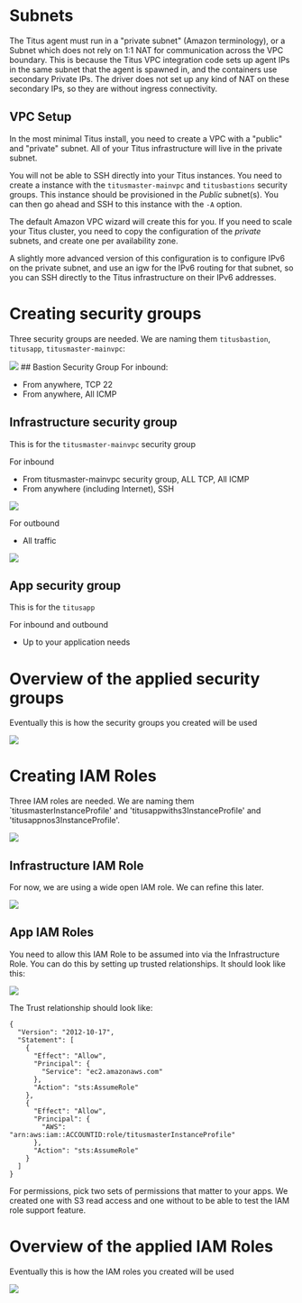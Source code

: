 # Subnets
The Titus agent must run in a "private subnet" (Amazon terminology), or a Subnet which does not rely on 1:1 NAT for communication across the VPC boundary. This is because the Titus VPC integration code sets up agent IPs in the same subnet that the agent is spawned in, and the containers use secondary Private IPs. The driver does not set up any kind of NAT on these secondary IPs, so they are without ingress connectivity.

## VPC Setup
In the most minimal Titus install, you need to create a VPC with a "public" and "private" subnet. All of your Titus infrastructure will live in the private subnet.

You will not be able to SSH directly into your Titus instances. You need to create a instance with the `titusmaster-mainvpc` and `titusbastions` security groups. This instance should be provisioned in the _Public_ subnet(s). You can then go ahead and SSH to this instance with the `-A` option. 

The default Amazon VPC wizard will create this for you. If you need to scale your Titus cluster, you need to copy the configuration of the _private_ subnets, and create one per availability zone.

A slightly more advanced version of this configuration is to configure IPv6 on the private subnet, and use an igw for the IPv6 routing for that subnet, so you can SSH directly to the Titus infrastructure on their IPv6 addresses.

# Creating security groups

Three security groups are needed. We are naming them `titusbastion`, `titusapp`, `titusmaster-mainvpc`:

<img src="../../images/secgroups.png" />
## Bastion Security Group
For inbound:

- From anywhere, TCP 22
- From anywhere, All ICMP

## Infrastructure security group

This is for the `titusmaster-mainvpc` security group

For inbound

- From titusmaster-mainvpc security group, ALL TCP, All ICMP
- From anywhere (including Internet), SSH

<img src="../images/titusmaster-mainvpc-secgroup-inbound.png" />

For outbound

- All traffic

<img src="../images/titusmaster-mainvpc-secgroup-outbound.png" />

## App security group

This is for the `titusapp` 

For inbound and outbound

- Up to your application needs

# Overview of the applied security groups

Eventually this is how the security groups you created will be used

<img src="../images/secgroups-arch.png" />

# Creating IAM Roles

Three IAM roles are needed. We are naming them `titusmasterInstanceProfile' and 'titusappwiths3InstanceProfile'
and 'titusappnos3InstanceProfile'.

<img src="../images/iamroles.png" />

## Infrastructure IAM Role

For now, we are using a wide open IAM role. We can refine this later.

<img src="../images/titusmasterinstanceprofilepolicy.png" />

## App IAM Roles

You need to allow this IAM Role to be assumed into via the Infrastructure Role. You can do this by setting
up trusted relationships. It should look like this:

<img src="../images/titusappinstanceprofile-trust.png" />

The Trust relationship should look like:

```
{
  "Version": "2012-10-17",
  "Statement": [
    {
      "Effect": "Allow",
      "Principal": {
        "Service": "ec2.amazonaws.com"
      },
      "Action": "sts:AssumeRole"
    },
    {
      "Effect": "Allow",
      "Principal": {
        "AWS": "arn:aws:iam::ACCOUNTID:role/titusmasterInstanceProfile"
      },
      "Action": "sts:AssumeRole"
    }
  ]
}
```

For permissions, pick two sets of permissions that matter to your apps. We created one with S3 read access
and one without to be able to test the IAM role support feature.

# Overview of the applied IAM Roles

Eventually this is how the IAM roles you created will be used

<img src="../images/iamroles-arch.jpg" />
